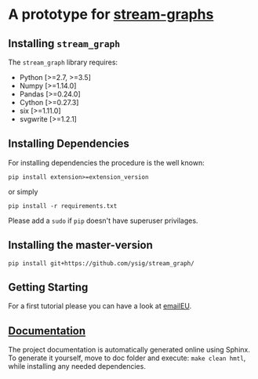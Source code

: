 # A prototype for [stream-graphs](https://hal.archives-ouvertes.fr/hal-01665084)



Installing `stream_graph`
-------------------------

The `stream_graph` library requires:

* Python [>=2.7, >=3.5]
* Numpy [>=1.14.0]
* Pandas [>=0.24.0]
* Cython [>=0.27.3]
* six [>=1.11.0]
* svgwrite [>=1.2.1]

Installing Dependencies
-----------------------

For installing dependencies the procedure is the well known:

```shell
pip install extension>=extension_version
```

or simply

```shell
pip install -r requirements.txt
```
Please add a `sudo` if `pip` doesn't have superuser privilages.


Installing the master-version
-----------------------------

```shell
pip install git+https://github.com/ysig/stream_graph/
```


Getting Starting
----------------

For a first tutorial please you can have a look at [emailEU](https://nbviewer.jupyter.org/github/ysig/stream_graph/blob/master/tutorials/emailEU/email-Eu.ipynb).

[Documentation](https://ysig.github.io/stream_graph/doc/)
----------------------------------------------------------

The project documentation is automatically generated online using Sphinx.
To generate it yourself, move to doc folder and execute: `make clean hmtl`, while installing any needed dependencies.
